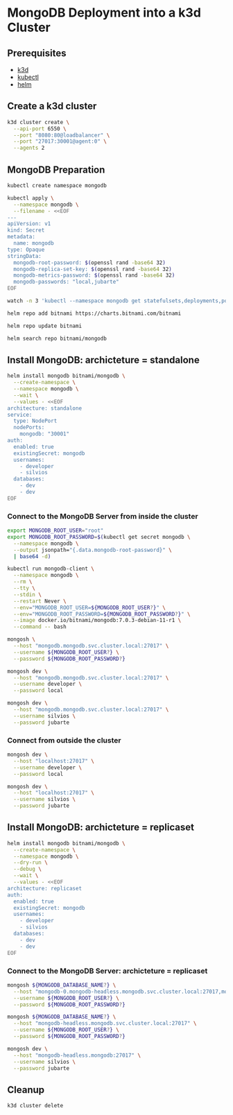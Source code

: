 # MongoDB Deployment into a k3d Cluster

## Prerequisites

- [k3d](https://k3d.io/)
- [kubectl](https://kubernetes.io/docs/tasks/tools/install-kubectl/)
- [helm](https://helm.sh/docs/intro/install/)

## Create a k3d cluster

```bash
k3d cluster create \
  --api-port 6550 \
  --port "8080:80@loadbalancer" \
  --port "27017:30001@agent:0" \
  --agents 2
```

## MongoDB Preparation

```bash
kubectl create namespace mongodb
```

```bash
kubectl apply \
  --namespace mongodb \
  --filename - <<EOF
---
apiVersion: v1
kind: Secret
metadata:
  name: mongodb
type: Opaque
stringData:
  mongodb-root-password: $(openssl rand -base64 32)
  mongodb-replica-set-key: $(openssl rand -base64 32)
  mongodb-metrics-password: $(openssl rand -base64 32)
  mongodb-passwords: "local,jubarte"
EOF
```

```bash
watch -n 3 'kubectl --namespace mongodb get statefulsets,deployments,pods,services,secrets'
```

```bash
helm repo add bitnami https://charts.bitnami.com/bitnami

helm repo update bitnami

helm search repo bitnami/mongodb
```

## Install MongoDB: archicteture = standalone

```bash
helm install mongodb bitnami/mongodb \
  --create-namespace \
  --namespace mongodb \
  --wait \
  --values - <<EOF
architecture: standalone
service:
  type: NodePort
  nodePorts:
    mongodb: "30001"
auth:
  enabled: true
  existingSecret: mongodb
  usernames:
    - developer
    - silvios
  databases:
    - dev
    - dev
EOF
```

### Connect to the MongoDB Server from inside the cluster

```bash
export MONGODB_ROOT_USER="root"
export MONGODB_ROOT_PASSWORD=$(kubectl get secret mongodb \
  --namespace mongodb \
  --output jsonpath="{.data.mongodb-root-password}" \
  | base64 -d)

kubectl run mongodb-client \
  --namespace mongodb \
  --rm \
  --tty \
  --stdin \
  --restart Never \
  --env="MONGODB_ROOT_USER=${MONGODB_ROOT_USER?}" \
  --env="MONGODB_ROOT_PASSWORD=${MONGODB_ROOT_PASSWORD?}" \
  --image docker.io/bitnami/mongodb:7.0.3-debian-11-r1 \
  --command -- bash
```

```bash
mongosh \
  --host "mongodb.mongodb.svc.cluster.local:27017" \
  --username ${MONGODB_ROOT_USER?} \
  --password ${MONGODB_ROOT_PASSWORD?}
```

```bash
mongosh dev \
  --host "mongodb.mongodb.svc.cluster.local:27017" \
  --username developer \
  --password local
```

```bash
mongosh dev \
  --host "mongodb.mongodb.svc.cluster.local:27017" \
  --username silvios \
  --password jubarte
```

### Connect from outside the cluster

```bash
mongosh dev \
  --host "localhost:27017" \
  --username developer \
  --password local
```

```bash
mongosh dev \
  --host "localhost:27017" \
  --username silvios \
  --password jubarte
```

## Install MongoDB: archicteture = replicaset

```bash
helm install mongodb bitnami/mongodb \
  --create-namespace \
  --namespace mongodb \
  --dry-run \
  --debug \
  --wait \
  --values - <<EOF
architecture: replicaset
auth:
  enabled: true
  existingSecret: mongodb
  usernames:
    - developer
    - silvios
  databases:
    - dev
    - dev
EOF
```

### Connect to the MongoDB Server: archicteture = replicaset

```bash
mongosh ${MONGODB_DATABASE_NAME?} \
  --host "mongodb-0.mongodb-headless.mongodb.svc.cluster.local:27017,mongodb-1.mongodb-headless.mongodb.svc.cluster.local:27017" \
  --username ${MONGODB_ROOT_USER?} \
  --password ${MONGODB_ROOT_PASSWORD?}

mongosh ${MONGODB_DATABASE_NAME?} \
  --host "mongodb-headless.mongodb.svc.cluster.local:27017" \
  --username ${MONGODB_ROOT_USER?} \
  --password ${MONGODB_ROOT_PASSWORD?}

mongosh dev \
  --host "mongodb-headless.mongodb:27017" \
  --username silvios \
  --password jubarte
```

## Cleanup

```bash
k3d cluster delete
```
